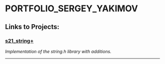 # PORTFOLIO_SERGEY_YAKIMOV
## Links to Projects:
### [s21_string+](https://github.com/Garjelin/s21_string/)

_Implementation of the string.h library with additions._

---

